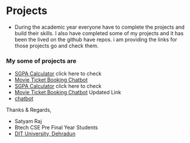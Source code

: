# Projects
- During the academic year everyone have to complete the projects and build their skills. I also have completed some of my projects and it has been the lived on the github have repos. i am providing the links for those projects go and check them.

### My some of projects are
- <a href="https://stymrj.github.io/projects/sgpa/"> SGPA Calculator</a> click here to check 
- <a href="https://stymrj.github.io/projects/chatbot/"> Movie Ticket Booking Chatbot</a>
- <a href="https://stymrj.github.io/projects/sgpa/"> SGPA Calculator</a> click here to check 
- <a href="https://stymrj.github.io/projects/chatbot/"> Movie Ticket Booking Chatbot</a> Updated Link
- <a href="https://stymrj.github.io/satyam/"> chatbot</a>


Thanks & Regards,
- Satyam Raj
- Btech CSE Pre Final Year Students
- <a href="https://dituniversity.edu.in"> DIT University, Dehradun</a>
